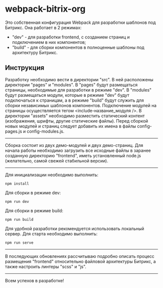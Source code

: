 # webpack-bitrix-org

Это собственная конфигурация Webpack для разработки шаблонов под Битрикс.
Она работает в 2 режимах: 
- "dev" - для разработки frontend, с созданием страниц и подключением в них компонентов;
- "build" - для сборки компонентов в полноценные шаблоны под архитектуру Битрикс.

## Инструкция

Разработку необходимо вести в директории "src". В ней расположены директории "pages" и "modules".
В "pages" будут размещаться страницы, необходимые для разработки в режиме "dev".
В "modules" будут размещаться модули, которые в режиме "dev" будут подключаться к страницам, а в режиме "build" будут
служить для сборки независимых шаблонов компонентов.
Подключение модулей на страницы осуществляется тегом <include-название_модуля />.
В директории "assets" необходимо разместить статический контент (изображения, шрифты, другие статические файлы).
Перед сборкой новых модулей и страниц следует добавить их имена в файлы config-pages.js и config-modules.js.  

---

Сборка состоит из двух демо-модулей и двух демо-страниц. Для начала работы необходимо загрузить все исходные файлы
в заранее созданную директорию "frontend", иметь установленный node.js (желательно, самой свежей стабильной версии).

---

Для инициализации необходимо выполнить:

`npm install`

Для сборки в режиме dev:

`npm run dev`

Для сборки в режиме build:

`npm run build`

Для удобной разработки рекомендуется использовать локальный сервер. Для старта необходимо выполнить:

`npm run serve`

---

В последующих обновлениях рассчитываю подробно описать процесс размещения "frontend" относительно 
файловой архитектуры Битрикс, а также настроить линтеры "scss" и "js".

---

Всем успехов в разработке!



